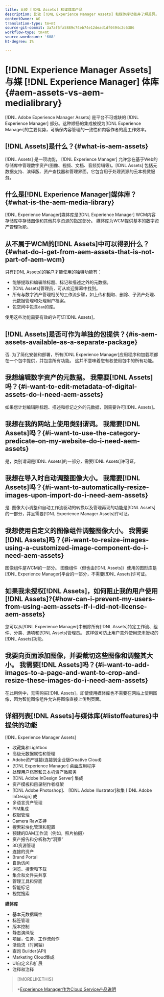```yaml
---
title: 比较 [!DNL Assets] 和媒体库产品
description: 比较 [!DNL Experience Manager Assets] 和媒体库功能并了解差异。
contentOwner: AG
translation-type: tm+mt
source-git-commit: 3a7af5fa5889c74eb74e12dead1df0494c2c6386
workflow-type: tm+mt
source-wordcount: '608'
ht-degree: 1%

---
```



# [!DNL Experience Manager Assets] 与媒 [!DNL Experience Manager] 体库  {#aem-assets-vs-aem-medialibrary}

[!DNL Adobe Experience Manager Assets] 是平台不可或缺的 [!DNL Experience Manager] 部分。这种顺畅的集成被视为[!DNL Experience Manager]的主要优势，可确保内容管理的一致性和内容作者的高工作效率。

## [!DNL Assets]是什么？{#what-is-aem-assets}

[!DNL Assets] 是一项功能， [!DNL Experience Manager] 允许您在基于Web的存储库中管理数字资产(图像、视频、文档、音频剪辑等)。[!DNL Assets] 包括元数据支持、演绎版、资产查找器和管理界面。它包含用于处理资源的云本机微服务。

## 什么是[!DNL Experience Manager]媒体库？{#what-is-the-aem-media-library}

[!DNL Experience Manager]媒体库是[!DNL Experience Manager] WCM内容存储库中存储图像和其他共享资源的指定部分。 媒体库为WCM提供基本的数字资产管理功能。

## 从不属于WCM的[!DNL Assets]中可以得到什么？{#what-do-i-get-from-aem-assets-that-is-not-part-of-aem-wcm}

只有[!DNL Assets]的客户才能使用的独特功能有：

* 能够提取和编辑除标题、标记和描述之外的元数据。
* [!DNL Assets]管理员，可从欢迎屏幕中找到。
* 所有与数字资产管理相关的工作流步骤，如上传和摄取、删除、子资产处理、元数据管理和处理用户档案。
* 包空间中包含`dam`的库。

使用这些功能需要有效的许可证[!DNL Assets]。

## [!DNL Assets]是否可作为单独的包提供？{#is-aem-assets-available-as-a-separate-package}

否. 为了简化安装和部署，所有[!DNL Experience Manager]应用程序和加载项都在一个包中提供，并包含所有功能。 这并不意味着您有权使用包中的所有功能。

## 我想编辑数字资产的元数据。 我需要[!DNL Assets]吗？{#i-want-to-edit-metadata-of-digital-assets-do-i-need-aem-assets}

如果您计划编辑除标题、描述和标记之外的元数据，则需要许可[!DNL Assets]。

## 我想在我的网站上使用类别谓词。 我需要[!DNL Assets]吗？{#i-want-to-use-the-category-predicate-on-my-website-do-i-need-aem-assets}

是，类别谓词是[!DNL Assets]的一部分，需要[!DNL Assets]许可证。

## 我想在导入时自动调整图像大小。 我需要[!DNL Assets]吗？{#i-want-to-automatically-resize-images-upon-import-do-i-need-aem-assets}

是. 图像大小调整和自动工作流驱动的转换以及管理再现的功能是[!DNL Assets]的一部分，并且需要[!DNL Experience Manager Assets]许可证。

## 我想使用自定义的图像组件调整图像大小。 我需要[!DNL Assets]吗？{#i-want-to-resize-images-using-a-customized-image-component-do-i-need-aem-assets}

图像组件是WCM的一部分。 图像组件（但也由[!DNL Assets]）使用的图形库是[!DNL Experience Manager]平台的一部分，不需要[!DNL Assets]许可证。

## 如果我未授权[!DNL Assets]，如何阻止我的用户使用[!DNL Assets]?{#how-can-i-prevent-my-users-from-using-aem-assets-if-i-did-not-license-aem-assets}

您可以从[!DNL Experience Manager]中删除所有[!DNL Assets]特定工作流、组件、分类、选项和[!DNL Assets]管理员。 这样做可防止用户意外使用您未授权的[!DNL Assets]功能。

## 我要向页面添加图像，并要裁切这些图像和调整其大小。 我需要[!DNL Assets]吗？{#i-want-to-add-images-to-a-page-and-want-to-crop-and-resize-these-images-do-i-need-aem-assets}

在此用例中，无需购买[!DNL Assets]，即使使用媒体库也不需要在网站上使用图像，因为智能图像组件允许将图像直接上传到页面。

## 详细列表[!DNL Assets]与媒体库{#listoffeatures}中提供的功能

[!DNL Experience Manager Assets]

* 收藏集和Lightbox
* 高级元数据属性和管理
* Adobe资产链接(连接到企业版Creative Cloud)
* [!DNL Experience Manager] 桌面应用程序
* 处理用户档案和云本机资产微服务
* [!DNL Adobe InDesign Server] 集成
* 资产模板和目录制作者框架
* [!DNL Adobe Photoshop]、 [!DNL Adobe Illustrator]和集 [!DNL Adobe InDesign] 成
* 多语言资产管理
* PIM集成
* 权限管理
* Camera Raw支持
* 搜索彩块化管理和配置
* 预建的DAM工作流（例如，照片拍摄）
* 资产报告和分析称为“洞察”
* 3D资源管理
* 连接的资产
* Brand Portal
* 自助访问
* 浏览、搜索和下载
* 集合和文件夹共享
* 管理工具和界面
* 智能标记
* 视觉搜索

**媒体库**

* 基本元数据属性
* 标签管理
* 版本控制
* 静态演绎版
* 项目，任务，工作流创作
* 活动流（时间轴）
* 查询 Builder(API)
* Marketing Cloud集成
* UI自定义和扩展
* 注释和注释

>[!MORELIKETHIS]
>
>*[Experience Manager作为Cloud Service产品说明](https://helpx.adobe.com/legal/product-descriptions/adobe-experience-manager-cloud-service.html)
